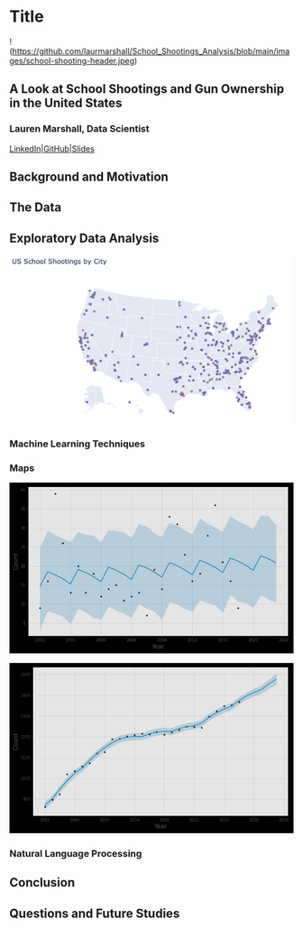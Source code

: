 # Title
!(https://github.com/laurmarshall/School_Shootings_Analysis/blob/main/images/school-shooting-header.jpeg)
## A Look at School Shootings and Gun Ownership in the United States
### Lauren Marshall, Data Scientist
[LinkedIn](https://www.linkedin.com/in/lauren-marshall-7603491b5/)|[GitHub](https://github.com/laurmarshall)|[Slides](https://github.com/laurmarshall/Burnout-In-Tech/blob/main/Burnout%20in%20the%20Tech%20Industry.pdf)
## Background and Motivation

## The Data

## Exploratory Data Analysis
![US School Shootings by City](https://github.com/laurmarshall/School_Shootings_Analysis/blob/main/images/US%20School%20Shootings%20by%20City.png)

### Machine Learning Techniques

### Maps
![Time Series Prediction on Number of School Shootings](https://github.com/laurmarshall/School_Shootings_Analysis/blob/main/images/Time%20Series%20Prediction%20on%20Number%20of%20School%20Shootings.png)

![Time Series Prediction on Gun Laws](https://github.com/laurmarshall/School_Shootings_Analysis/blob/main/images/Time%20Series%20Prediction%20on%20Gun%20Laws.png)

### Natural Language Processing

## Conclusion

## Questions and Future Studies

